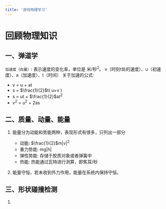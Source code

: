 ```yaml
---
title: '游戏物理学习'
---
```

# 回顾物理知识


## 一、弹道学
`加速度（向量）`: 表示速度的变化率，单位是 米/秒<sup>2</sup>。
v（时刻t处的速度）、u（初速度）、a（加速度）、t（时间）
关于加速的公式:
- v = u + at
- s = $\frac{1}{2}$t( u+v )
- s = ut +  $\frac{1}{2}$a$t^2$
- $v^2$ = $u^2$ + 2as

## 二、质量、动量、能量

1. 能量分为动能和势能两种，表现形式有很多，只列出一部分 
   - 动能: $\frac{1}{2}$m$|v|^2$
   - 重力势能: mg|h|
   - 弹性势能: 存储于胶质对象或者弹簧中
   - 热能: 热能通过瓦特进行测算，即焦耳/秒

2. 能量守恒，若未收到外力作用，能量在系统内保持守恒。


## 三、形状碰撞检测

1. 
